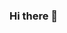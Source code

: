 ### Hi there 👋

<!--
**karthikgb/karthikgb** is a ✨ _special_ ✨ repository because its `README.md` (this file) appears on your GitHub profile.

Here are some ideas to get you started :-

- 🔭 I’m currently working on ...
- 🌱 I’m currently learning ...
- 👯 I’m looking to collaborate on ...
- 🤔 I’m looking for help with ...
- 💬 Ask me about ...
- 📫 How to reach me: ...
- 😄 Pronouns: ...
- ⚡ Fun fact: ...
-->
